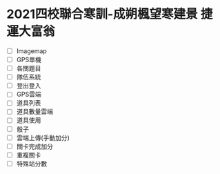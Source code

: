 # 2021四校聯合寒訓-成朔楓望寒建景 捷運大富翁
- [ ] Imagemap
- [ ] GPS單機
- [ ] 各關題目
- [ ] 隊伍系統
- [ ] 登出登入
- [ ] GPS雲端
- [ ] 道具列表
- [ ] 道具數量雲端
- [ ] 道具使用
- [ ] 骰子
- [ ] 雲端上傳(手動加分)
- [ ] 關卡完成加分
- [ ] 重複關卡
- [ ] 特殊站分數
